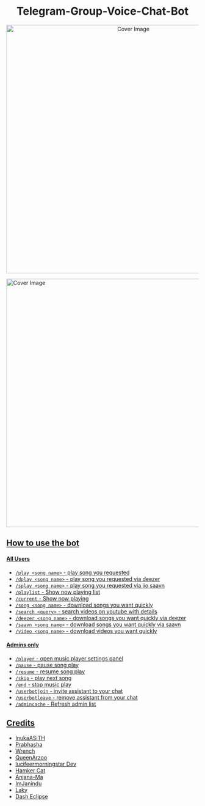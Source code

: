 <h1 align="center">Telegram-Group-Voice-Chat-Bot </h3>
<p align="center">
  <a href="https://github.com/hirunaofficial/Telegram-Group-Voice-Chat-Bot/">
    <img src="https://socialify.git.ci/hirunaofficial/Telegram-Group-Voice-Chat-Bot/image?description=1&descriptionEditable=Telegram%20UserBot%20to%20Play%20Audio%20in%20Telegram%20Voice%20Chats%20%F0%9F%94%8A&font=Inter&forks=1&issues=1&language=1&owner=1&pattern=Floating%20Cogs&pulls=1&stargazers=1&theme=Dark" alt="Cover Image" width="650">
  </a>
</p>


<a href="https://github.com/supunmadurangasl/Telegram-Group-Voice-Chat-Bot/">
    <img src="https://socialify.git.cisupunmadurangasl/Telegram-Group-Voice-Chat/-Botimage?description=1&descriptionEditable=Telegram%20UserBot%20to%20Play%20Audio%20in%20Telegram%20Voice%20Chats%20%F0%9F%94%8A&font=Inter&forks=1&issues=1&language=1&owner=1&pattern=Floating%20Cogs&pulls=1&star=1&theme=blue" alt="Cover Image" width="650">














## How to use the bot

#### All Users

- `/play <song name>` - play song you requested
- `/dplay <song name>` - play song you requested via deezer
- `/splay <song name>` - play song you requested via jio saavn
- `/playlist` - Show now playing list
- `/current` - Show now playing
- `/song <song name>` - download songs you want quickly
- `/search <query>` - search videos on youtube with details
- `/deezer <song name>` - download songs you want quickly via deezer
- `/saavn <song name>` - download songs you want quickly via saavn
- `/video <song name>` - download videos you want quickly

#### Admins only
- `/player` - open music player settings panel
- `/pause` - pause song play
- `/resume` - resume song play
- `/skip` - play next song
- `/end` - stop music play
- `/userbotjoin` - invite assistant to your chat
- `/userbotleave` - remove assistant from your chat
- `/admincache` - Refresh admin list

## Credits

- InukaASiTH
- Prabhasha
- Wrench
- QueenArzoo
- lucifeermorningstar Dev
- Hamker Cat
- Anjana-Ma
- ImJanindu
- Laky
- Dash Eclipse
